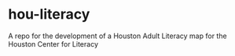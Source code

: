 # hou-literacy
A repo for the development of a Houston Adult Literacy map for the Houston Center for Literacy
